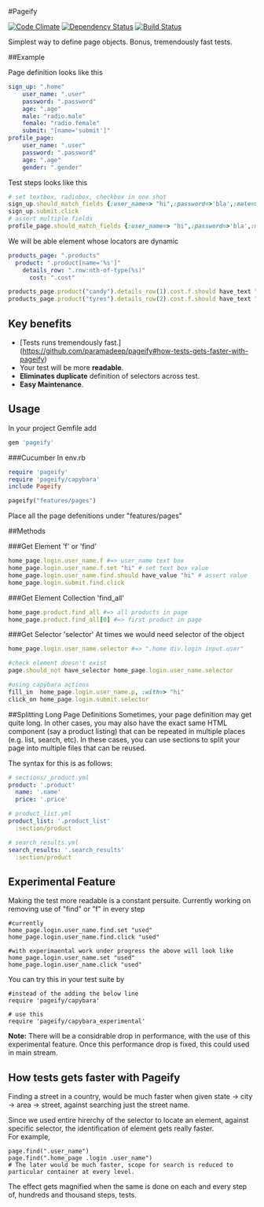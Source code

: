 #Pageify

[![Code Climate](https://codeclimate.com/github/paramadeep/pageify.png)](https://codeclimate.com/github/paramadeep/pageify)    [![Dependency Status](https://gemnasium.com/paramadeep/pageify.svg)](https://gemnasium.com/paramadeep/pageify)  [![Build Status](https://travis-ci.org/paramadeep/pageify.svg?branch=master)](https://travis-ci.org/paramadeep/pageify)

Simplest way to define page objects. Bonus, tremendously fast tests.

##Example

Page definition looks like this
```yaml
sign_up: ".home"
    user_name: ".user"
    password: ".password"
    age: ".age"
    male: "radio.male"
    female: "radio.female"
    submit: "[name='submit']"
profile_page:
    user_name: ".user"
    password: ".password"
    age: ".age"
    gender: ".gender"
```
Test steps looks like this
```ruby
# set textbox, radiobox, checkbox in one shot  
sign_up.should_match_fields {:user_name=> "hi",:password=>'bla',:male=>true,:age=>10}
sign_up.submit.click
# assert multiple fields
profile_page.should_match_fields {:user_name=> "hi",:password=>'bla',:male=>true,:age=>10}
```

We will be able element whose locators are dynamic
```yaml
products_page: ".products"
  product: ".product[name='%s']"
    details_row: ".row:nth-of-type(%s)"
      cost: ".cost"
```
```ruby
products_page.product("candy").details_row(1).cost.f.should have_text "Rs.10"
products_page.product("tyres").details_row(2).cost.f.should have_text "Rs.20"
```

    
## Key benefits

- [Tests runs tremendously fast.] (https://github.com/paramadeep/pageify#how-tests-gets-faster-with-pageify)
- Your test will be more **readable**.
- **Eliminates duplicate** definition of selectors across test.
- **Easy Maintenance**.


## Usage
In your project Gemfile add 
```ruby
gem 'pageify'
```
###Cucumber
 In env.rb
 ```ruby
 require 'pageify'
 require 'pageify/capybara'
 include Pageify
 
 pageify("features/pages")
 ```
 Place all the page defenitions under "features/pages"

##Methods

###Get Element 'f' or 'find'
```ruby
home_page.login.user_name.f #=> user_name text box
home_page.login.user_name.f.set "hi" # set text box value
home_page.login.user_name.find.should have_value "hi" # assert value
home_page.login.submit.find.click
```

###Get Element Collection 'find_all'
```ruby
home_page.product.find_all #=> all products in page
home_page.product.find_all[0] #=> first product in page
```

###Get Selector 'selector'
At times we would need selector of the object 
```ruby
home_page.login.user_name.selector #=> ".home div.login input.user"

#check element doesn't exist
page.should_not have_selector home_page.login.user_name.selector

#using capybara actions
fill_in  home_page.login.user_name.p, :with=> "hi"
click_on home_page.login.submit.selector
```

##Splitting Long Page Definitions
Sometimes, your page definition may get quite long. In other cases, you may also have the exact same HTML component (say a product listing) that can be repeated in multiple places (e.g. list, search, etc). In these cases, you can use sections to split your page into multiple files that can be reused.

The syntax for this is as follows:

```yaml
# sections/_product.yml
product: '.product'
  name: '.name'
  price: '.price'

# product_list.yml
product_list: '.product_list'
  :section/product

# search_results.yml
search_results: '.search_results'
  :section/product

```

## Experimental Feature

Making the test more readable is a constant persuite. Currently working on removing use of "find" or "f" in every step

```
#currently
home_page.login.user_name.find.set "used"
home_page.login.user_name.find.click "used"

#with experimaental work under progress the above will look like
home_page.login.user_name.set "used"
home_page.login.user_name.click "used"
```
You can try this in your test suite by 
```
#instead of the adding the below line 
require 'pageify/capybara'

# use this
require 'pageify/capybara_experimental'
```
**Note:** There will be a considrable drop in performance, with the use of this experimental feature. Once this performance drop is fixed, this could used in main stream.

## How tests gets faster with Pageify

Finding a street in a country, would be much faster when given state -> city -> area -> street, against searching just the street name.

Since we used entire hirerchy of the selector to locate an element, against specific selector, the identification of element gets really faster.  
For example,
```
page.find(".user_name")
page.find(".home_page .login .user_name")
# The later would be much faster, scope for search is reduced to particular container at every level.
```
The effect gets magnified when the same is done on each and every step of, hundreds and thousand steps, tests. 
